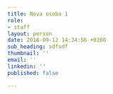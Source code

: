 ```yaml
---
title: Nova osoba 1
role:
- staff
layout: person
date: 2018-09-12 14:34:56 +0200
sub_heading: sdfsdf
thumbnail: ''
email: ''
linkedin: ''
published: false

---
```


